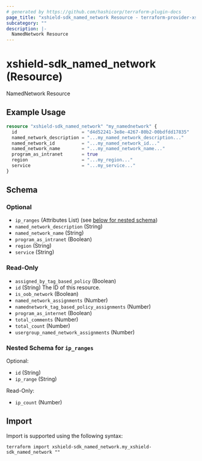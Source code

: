 ```yaml
---
# generated by https://github.com/hashicorp/terraform-plugin-docs
page_title: "xshield-sdk_named_network Resource - terraform-provider-xshield-sdk"
subcategory: ""
description: |-
  NamedNetwork Resource
---
```


# xshield-sdk_named_network (Resource)

NamedNetwork Resource

## Example Usage

```terraform
resource "xshield-sdk_named_network" "my_namednetwork" {
  id                        = "d4d52241-3e8e-4267-80b2-00bdfdd17835"
  named_network_description = "...my_named_network_description..."
  named_network_id          = "...my_named_network_id..."
  named_network_name        = "...my_named_network_name..."
  program_as_intranet       = true
  region                    = "...my_region..."
  service                   = "...my_service..."
}
```

<!-- schema generated by tfplugindocs -->
## Schema

### Optional

- `ip_ranges` (Attributes List) (see [below for nested schema](#nestedatt--ip_ranges))
- `named_network_description` (String)
- `named_network_name` (String)
- `program_as_intranet` (Boolean)
- `region` (String)
- `service` (String)

### Read-Only

- `assigned_by_tag_based_policy` (Boolean)
- `id` (String) The ID of this resource.
- `is_oob_network` (Boolean)
- `named_network_assignments` (Number)
- `namednetwork_tag_based_policy_assignments` (Number)
- `program_as_internet` (Boolean)
- `total_comments` (Number)
- `total_count` (Number)
- `usergroup_named_network_assignments` (Number)

<a id="nestedatt--ip_ranges"></a>
### Nested Schema for `ip_ranges`

Optional:

- `id` (String)
- `ip_range` (String)

Read-Only:

- `ip_count` (Number)

## Import

Import is supported using the following syntax:

```shell
terraform import xshield-sdk_named_network.my_xshield-sdk_named_network ""
```

